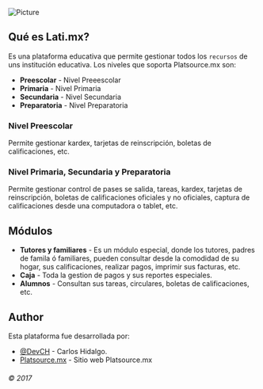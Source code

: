 ![Picture](http://lati.mx/assets/img/biblioteca_virtual_logo_1.png)
## Qué es Lati.mx?
Es una plataforma educativa que permite gestionar todos los  `recursos` de uns institución educativa. Los niveles que soporta Platsource.mx son:
* **Preescolar** - Nivel Preeescolar
* **Primaria** - Nivel Primaria
* **Secundaria** - Nivel Secundaria
* **Preparatoria** - Nivel Preparatoria
### Nivel Preescolar
Permite gestionar kardex, tarjetas de reinscripción, boletas de calificaciones, etc.
### Nivel Primaria, Secundaria y Preparatoria
Permite gestionar control de pases se salida, tareas, kardex, tarjetas de reinscripción, boletas de calificaciones oficiales y no oficiales, captura de calificaciones desde una computadora o tablet, etc.
## Módulos
* **Tutores y familiares** - Es un módulo especial, donde los tutores, padres de famila ó familiares, pueden consultar desde la comodidad de su hogar, sus calificaciones, realizar pagos, imprimir sus facturas, etc.
* **Caja** - Toda la gestion de pagos y sus reportes especiales.
* **Alumnos** - Consultan sus tareas, circulares, boletas de calificaciones, etc.
## Author
Esta plataforma fue desarrollada por:
* [@DevCH](https://twitter.com/devch) - Carlos Hidalgo.
* [Platsource.mx](http://lati.mx) - Sitio web Platsource.mx
###### © 2017
